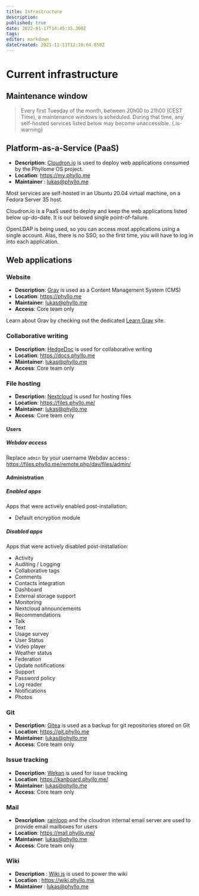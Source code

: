 ```yaml
---
title: Infrastructure
description: 
published: true
date: 2022-01-17T14:45:35.300Z
tags: 
editor: markdown
dateCreated: 2021-11-13T12:10:04.658Z
---
```


# Current infrastructure

## Maintenance window

> Every first Tuesday of the month, between 20h00 to 21h00 (CEST Time), a maintenance windows is scheduled. During that time, any self-hosted services listed below may become unaccessible.
{.is-warning}

## Platform-as-a-Service (PaaS)

* **Description**: [Cloudron.io](https://www.cloudron.io/) is used to deploy web applications consumed by the Phyllome OS project.
* **Location**: https://my.phyllo.me
* **Maintainer** : lukas@phyllo.me

Most services are self-hosted in an Ubuntu 20.04 virtual machine, on a Fedora Server 35 host.

Cloudron.io is a PaaS used to deploy and keep the web applications listed below up-do-date. It is our beloved single point-of-failure.

OpenLDAP is being used, so you can access most applications using a single account. Alas, there is no SSO, so the first time, you will have to log in into each application.

## Web applications

### Website

* **Description**: [Grav](https://getgrav.org/) is used as a Content Management System (CMS) 
* **Location**: https://phyllo.me
* **Maintainer**: lukas@phyllo.me
* **Access**: Core team only

Learn about Grav by checking out the dedicated [Learn Grav](http://learn.getgrav.org) site.

### Collaborative writing

* **Description**: [HedgeDoc](https://hedgedoc.org/) is used for collaborative writing 
* **Location**: https://docs.phyllo.me
* **Maintainer**: lukas@phyllo.me
* **Access**: Core team only

### File hosting

* **Description**: [Nextcloud](https://nextcloud.com/) is used for hosting files 
* **Location**: https://files.phyllo.me/
* **Maintainer**: lukas@phyllo.me
* **Access**: Core team only

#### Users

##### Webdav access

Replace `admin` by your username
Webdav access : https://files.phyllo.me/remote.php/dav/files/admin/

#### Administration

##### Enabled apps

Apps that were actively enabled post-installation:

* Default encryption module

##### Disabled apps

Apps that were actively disabled post-installation:

* Activity
* Auditing / Logging
* Collaborative tags
* Comments
* Contacts integration
* Dashboard
* External storage support
* Monitoring
* Nextcloud announcements
* Recommendations
* Talk
* Text
* Usage survey
* User Status
* Video player
* Weather status
* Federation
* Update notifications
* Support
* Password policy
* Log reader
* Notifications
* Photos

### Git

* **Description**: [Gitea](https://gitea.io/en-us/) is used as a backup for git repositories stored on Git 
* **Location**: https://git.phyllo.me
* **Maintainer**: lukas@phyllo.me
* **Access**: Core team only

### Issue tracking

* **Description**: [Wekan](https://wekan.github.io/) is used for issue tracking
* **Location**: https://kanboard.phyllo.me/
* **Maintainer**: lukas@phyllo.me
* **Access**: Core team only

### Mail

* **Description**: [rainloop](https://www.rainloop.net/) and the cloudron internal email server are used to provide email mailboxes for users
* **Location**: https://mail.phyllo.me/
* **Maintainer**: lukas@phyllo.me
* **Access**: Core team only

### Wiki

* **Description** : [Wiki.js](https://js.wiki/) is used to power the wiki 
* **Location** : https://wiki.phyllo.me
* **Maintainer** : lukas@phyllo.me